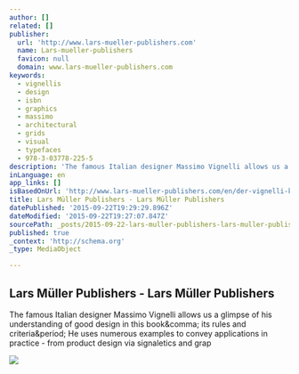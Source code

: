 ```yaml
---
author: []
related: []
publisher:
  url: 'http://www.lars-mueller-publishers.com'
  name: Lars-mueller-publishers
  favicon: null
  domain: www.lars-mueller-publishers.com
keywords:
  - vignellis
  - design
  - isbn
  - graphics
  - massimo
  - architectural
  - grids
  - visual
  - typefaces
  - 978-3-03778-225-5
description: 'The famous Italian designer Massimo Vignelli allows us a glimpse of his understanding of good design in this book, its rules and criteria. He uses numerous examples to convey applications in practice - from product design via signaletics and grap'
inLanguage: en
app_links: []
isBasedOnUrl: 'http://www.lars-mueller-publishers.com/en/der-vignelli-kanon'
title: Lars Müller Publishers - Lars Müller Publishers
datePublished: '2015-09-22T19:29:29.896Z'
dateModified: '2015-09-22T19:27:07.847Z'
sourcePath: _posts/2015-09-22-lars-muller-publishers-lars-muller-publishers.md
published: true
_context: 'http://schema.org'
_type: MediaObject

---
```

<article style=""><h1>Lars Müller Publishers - Lars Müller Publishers</h1><p>The famous Italian designer Massimo Vignelli allows us a glimpse of his understanding of good design in this book&amp;comma; its rules and criteria&amp;period; He uses numerous examples to convey applications in practice - from product design via signaletics and grap</p><img src="http://www.lars-mueller-publishers.com/media/catalog/product/cache/4/image/448x/040ec09b1e35df139433887a97daa66f/v/i/vignelli_cover_eg.jpg" /></article>